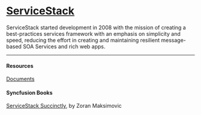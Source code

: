 # [ServiceStack](https://servicestack.net/)


ServiceStack started development in 2008 with the mission of creating a best-practices services framework with an emphasis on simplicity and speed, reducing the effort in creating and maintaining resilient message-based SOA Services and rich web apps.
___
#### Resources
[Documents](http://docs.servicestack.net/)

#### Syncfusion Books
[ServiceStack Succinctly](http://files2.syncfusion.com/Downloads/Ebooks/ServiceStack_Succinctly.pdf), by Zoran Maksimovic
